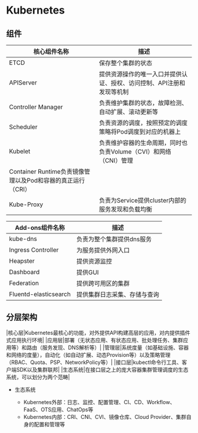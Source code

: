 # Kubernetes

## 组件

|核心组件名称|描述|
|-|-|
|ETCD|保存整个集群的状态|
|APIServer|提供资源操作的唯一入口并提供认证、授权、访问控制、API注册和发现等机制|
|Controller Manager|负责维护集群的状态，故障检测、自动扩展、滚动更新等|
|Scheduler|负责资源的调度，按照预定的调度策略将Pod调度到对应的机器上|
|Kubelet|负责维护容器的生命周期，同时也负责Volume（CVI）和网络（CNI）管理|
|Container Runtime负责镜像管理以及Pod和容器的真正运行（CRI）|
|Kube-Proxy|负责为Service提供cluster内部的服务发现和负载均衡|

|Add-ons组件名称|描述|
|-|-|
|kube-dns|负责为整个集群提供dns服务|
|Ingress Controller|为服务提供外网入口|
|Heapster|提供资源监控|
|Dashboard|提供GUI|
|Federation|提供跨可用区的集群|
|Fluentd-elasticsearch|提供集群日志采集、存储与查询|

## 分层架构

|核心层|Kubernetes最核心的功能，对外提供API构建高层的应用，对内提供插件式应用执行环境|
|应用层|部署（无状态应用、有状态应用、批处理任务、集群应用等）和路由（服务发现、DNS解析等）|
|管理层|系统度量（如基础设施、容器和网络的度量），自动化（如自动扩展、动态Provision等）以及策略管理（RBAC、Quota、PSP、NetworkPolicy等）|
|接口层|kubectl命令行工具、客户端SDK以及集群联邦|
|生态系统|在接口层之上的庞大容器集群管理调度的生态系统，可以划分为两个范畴|

- 生态系统

   - Kubernetes外部：日志、监控、配置管理、CI、CD、Workflow、FaaS、OTS应用、ChatOps等
   - Kubernetes内部：CRI、CNI、CVI、镜像仓库、Cloud Provider、集群自身的配置和管理等

